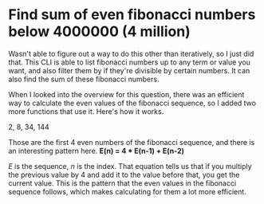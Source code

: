 # Find sum of even fibonacci numbers below 4000000 (4 million)
Wasn't able to figure out a way to do this other than iteratively, so I just did that. This CLI is able to list fibonacci numbers up to any term or value you want,
and also filter them by if they're divisible by certain numbers. It can also find the sum of these fibonacci numbers.

When I looked into the overview for this question, there was an efficient way to calculate the even values of the fibonacci sequence, so I added two more functions
that use it. Here's how it works.

2, 8, 34, 144

Those are the first 4 even numbers of the fibonacci sequence, and there is an interesting pattern here. **E(n) = 4 * E(n-1) + E(n-2)**

_E_ is the sequence, _n_ is the index. That equation tells us that if you multiply the previous value by 4 and add it to the value before that, you get the current value.
This is the pattern that the even values in the fibonacci sequence follows, which makes calculating for them a lot more efficient.
